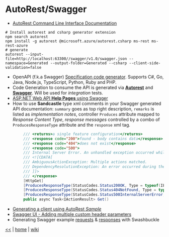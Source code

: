 # AutoRest/Swagger

  - [AutoRest Command Line Interface Documentation](https://github.com/Azure/autorest/blob/master/docs/user/cli.md)

  ```shell
  # Install autorest and csharp generator extension 
  npm search autorest
  npm install -g autorest @microsoft.azure/autorest.csharp ms-rest ms-rest-azure
  # generate
  autorest --input-file=http://localhost:63300//swagger/v1.0/swagger.json --namespace=Generated --output-folder=Generated --csharp --client-side-validation=false
  ```
  - OpenAPI (f.k.a Swagger) [Specification code generator](https://github.com/Azure/autorest). Supports C#, Go, Java, Node.js, TypeScript, Python, Ruby and PHP.
  - Code Generation to consume the API is generated via [**Autorest**](https://github.com/Azure/autorest) and [**Swagger**](https://github.com/swagger-api/swagger-ui). Will be used for *integration* tests.
  - [ASP.NET Web API **Help Pages** using Swagger](https://docs.microsoft.com/en-us/aspnet/core/tutorials/web-api-help-pages-using-swagger?tabs=visual-studio)
  - How to use **Sandcastle** type xml comments in your Swagger generated API documentation: `summary` goes as top right description, `remarks` is listed as _implementation notes_, 
controller `Produces` attribute mapped to _Response Content Type_, _response messages_ controlled by a combo of `ProducesResponseType` attribute and the `response` xml tag.
```csharp
        /// <returns>a single feature configuration</returns>
        /// <response code="200">found - body contains data</response>
        /// <response code="404">does not exist</response>
        /// <response code="500">
        /// Internal Server Error. An unhandled exception occurred while processing the request.
        /// <![CDATA[
        /// AmbiguousActionException: Multiple actions matched.
        /// DependencyResolutionException: An error occurred during the activation of a particular registration.
        /// ]]>
        /// </response>
        [HttpGet]
        [ProducesResponseType(StatusCodes.Status200OK, Type = typeof(IEnumerable<ResponseDto>))]
        [ProducesResponseType(StatusCodes.Status404NotFound, Type = typeof(void))]
        [ProducesResponseType(StatusCodes.Status500InternalServerError, Type = typeof(Exception))]
        public async Task<IActionResult> Get()
```
  - [Generating a client using AutoRest *Sample*](https://github.com/Azure/autorest/blob/master/docs/generating-a-client.md)
  - [Swagger UI - Adding multiple custom header parameters](https://groups.google.com/forum/#!topic/swagger-swaggersocket/ibuoVSYi9dw)
  - Generating Swagger example [requests](https://mattfrear.com/2016/01/25/generating-swagger-example-requests-with-swashbuckle/) & [responses](https://mattfrear.com/2015/04/21/generating-swagger-example-responses-with-swashbuckle/) with Swashbuckle

 

[<<](./call.md)
|
[home](../README.md) 
| 
[wiki](https://github.com/illegitimis/Tutorial/wiki) 
